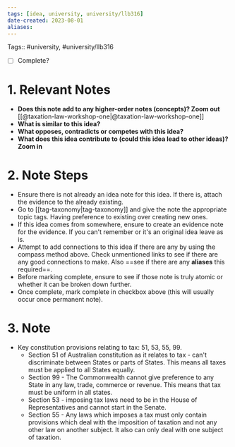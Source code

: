 ```yaml
---
tags: [idea, university, university/llb316]
date-created: 2023-08-01
aliases:
---
```

Tags:: #university, #university/llb316

- [ ] Complete?

# 1. Relevant Notes

- **Does this note add to any higher-order notes (concepts)? Zoom out**
[[@taxation-law-workshop-one|@taxation-law-workshop-one]]
- **What is similar to this idea?**
- **What opposes, contradicts or competes with this idea?**
- **What does this idea contribute to (could this idea lead to other ideas)? Zoom in**

# 2. Note Steps

- Ensure there is not already an idea note for this idea. If there is, attach the evidence to the already existing.
- Go to [[tag-taxonomy|tag-taxonomy]] and give the note the appropriate topic tags. Having preference to existing over creating new ones.
- If this idea comes from somewhere, ensure to create an evidence note for the evidence. If you can't remember or it's an original idea leave as is.
- Attempt to add connections to this idea if there are any by using the compass method above. Check unmentioned links to see if there are any good connections to make. Also ==see if there are any **aliases** this required==.
- Before marking complete, ensure to see if those note is truly atomic or whether it can be broken down further.
- Once complete, mark complete in checkbox above (this will usually occur once permanent note).

# 3. Note

- Key constitution provisions relating to tax: 51, 53, 55, 99.
	- Section 51 of Australian constitution as it relates to tax - can't discriminate between States or parts of States. This means all taxes must be applied to all States equally.
	- Section 99 - The Commonwealth cannot give preference to any State in any law, trade, commerce or revenue. This means that tax must be uniform in all states.
	- Section 53 - imposing tax laws need to be in the House of Representatives and cannot start in the Senate.
	- Section 55 - Any laws which imposes a tax must only contain provisions which deal with the imposition of taxation and not any other law on another subject. It also can only deal with one subject of taxation. 